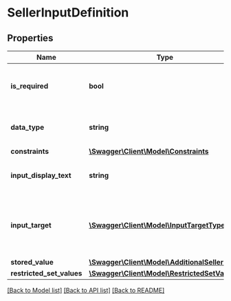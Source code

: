 # SellerInputDefinition

## Properties
Name | Type | Description | Notes
------------ | ------------- | ------------- | -------------
**is_required** | **bool** | When true, the additional input field is required. | 
**data_type** | **string** | The data type of the additional input field. | 
**constraints** | [**\Swagger\Client\Model\Constraints**](Constraints.md) |  | 
**input_display_text** | **string** | The display text for the additional input field. | 
**input_target** | [**\Swagger\Client\Model\InputTargetType**](InputTargetType.md) | Whether the seller input applies to the item or the shipment. | [optional] 
**stored_value** | [**\Swagger\Client\Model\AdditionalSellerInput**](AdditionalSellerInput.md) |  | 
**restricted_set_values** | [**\Swagger\Client\Model\RestrictedSetValues**](RestrictedSetValues.md) |  | [optional] 

[[Back to Model list]](../README.md#documentation-for-models) [[Back to API list]](../README.md#documentation-for-api-endpoints) [[Back to README]](../README.md)


